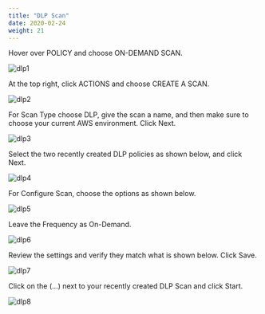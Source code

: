 ```yaml
---
title: "DLP Scan"
date: 2020-02-24
weight: 21
---
```


Hover over POLICY and choose ON-DEMAND SCAN.

![dlp1](/images/mvcscan/dlpscan01.png?classes=border,shadow)

At the top right, click ACTIONS and choose CREATE A SCAN.

![dlp2](/images/mvcscan/dlpscan02.png?classes=border,shadow)

For Scan Type choose DLP, give the scan a name, and then make sure to choose your current AWS environment. Click Next.

![dlp3](/images/mvcscan/dlpscan03.png?classes=border,shadow)

Select the two recently created DLP policies as shown below, and click Next.

![dlp4](/images/mvcscan/dlpscan04.png?classes=border,shadow)

For Configure Scan, choose the options as shown below.

![dlp5](/images/mvcscan/dlpscan05.png?classes=border,shadow)

Leave the Frequency as On-Demand.

![dlp6](/images/mvcscan/dlpscan06.png?classes=border,shadow)

Review the settings and verify they match what is shown below. Click Save.

![dlp7](/images/mvcscan/dlpscan07.png?classes=border,shadow)

Click on the (...) next to your recently created DLP Scan and click Start.

![dlp8](/images/mvcscan/dlpscan08.png?classes=border,shadow)



